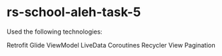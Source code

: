 # rs-school-aleh-task-5

Used the following technologies:

Retrofit
Glide
ViewModel
LiveData
Coroutines
Recycler View
Pagination
